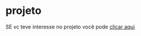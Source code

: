 # projeto
SE vc teve interesse no projeto você pode [clicar aqui](https://natanaelbraga-dev.github.io/Calculadora/)
